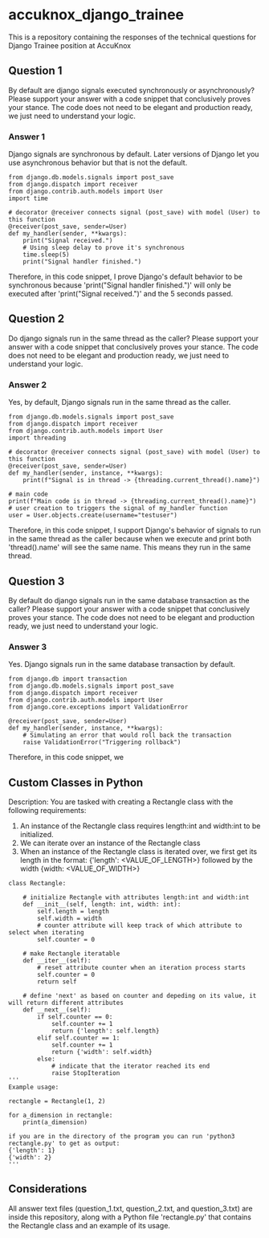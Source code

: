 # accuknox_django_trainee
This is a repository containing the responses of the technical questions for Django Trainee position at AccuKnox

## Question 1
By default are django signals executed synchronously or asynchronously? Please support your answer with a code snippet that conclusively proves your stance. The code does not need to be elegant and production ready, we just need to understand your logic.

### Answer 1
Django signals are synchronous by default. Later versions of Django let you use asynchronous behavior but that is not the default.

```{python}
from django.db.models.signals import post_save
from django.dispatch import receiver
from django.contrib.auth.models import User
import time

# decorator @receiver connects signal (post_save) with model (User) to this function
@receiver(post_save, sender=User)
def my_handler(sender, **kwargs):
    print("Signal received.")
    # Using sleep delay to prove it's synchronous
    time.sleep(5)  
    print("Signal handler finished.")
```

Therefore, in this code snippet, I prove Django's default behavior to be synchronous because 'print("Signal handler finished.")' will only be executed after 'print("Signal received.")' and the 5 seconds passed. 

## Question 2
Do django signals run in the same thread as the caller? Please support your answer with a code snippet that conclusively proves your stance. The code does not need to be elegant and production ready, we just need to understand your logic.

### Answer 2
Yes, by default, Django signals run in the same thread as the caller. 

```{python}
from django.db.models.signals import post_save
from django.dispatch import receiver
from django.contrib.auth.models import User
import threading

# decorator @receiver connects signal (post_save) with model (User) to this function
@receiver(post_save, sender=User)
def my_handler(sender, instance, **kwargs):
    print(f"Signal is in thread -> {threading.current_thread().name}")

# main code
print(f"Main code is in thread -> {threading.current_thread().name}")
# user creation to triggers the signal of my_handler function
user = User.objects.create(username="testuser")
```
Therefore, in this code snippet, I support Django's behavior of signals to run in the same thread as the caller because when we execute and print both 'thread().name' will see the same name. This means they run in the same thread. 


## Question 3
By default do django signals run in the same database transaction as the caller? Please support your answer with a code snippet that conclusively proves your stance. The code does not need to be elegant and production ready, we just need to understand your logic.

### Answer 3
Yes. Django signals run in the same database transaction by default. 

```{python}
from django.db import transaction
from django.db.models.signals import post_save
from django.dispatch import receiver
from django.contrib.auth.models import User
from django.core.exceptions import ValidationError

@receiver(post_save, sender=User)
def my_handler(sender, instance, **kwargs):
    # Simulating an error that would roll back the transaction
    raise ValidationError("Triggering rollback")
```

Therefore, in this code snippet, we 

## Custom Classes in Python 
Description: You are tasked with creating a Rectangle class with the following requirements:

1. An instance of the Rectangle class requires length:int and width:int to be initialized.
2. We can iterate over an instance of the Rectangle class 
3. When an instance of the Rectangle class is iterated over, we first get its length in the format: {'length': <VALUE_OF_LENGTH>} followed by the width {width: <VALUE_OF_WIDTH>}

```{python}
class Rectangle:
    
    # initialize Rectangle with attributes length:int and width:int
    def __init__(self, length: int, width: int):
        self.length = length
        self.width = width
        # counter attribute will keep track of which attribute to select when iterating
        self.counter = 0
    
    # make Rectangle iteratable
    def __iter__(self):
        # reset attribute counter when an iteration process starts
        self.counter = 0
        return self
    
    # define 'next' as based on counter and depeding on its value, it will return different attributes
    def __next__(self):
        if self.counter == 0:
            self.counter += 1
            return {'length': self.length}
        elif self.counter == 1:
            self.counter += 1
            return {'width': self.width}
        else:
            # indicate that the iterator reached its end
            raise StopIteration
'''
Example usage:

rectangle = Rectangle(1, 2)

for a_dimension in rectangle:
    print(a_dimension)
    
if you are in the directory of the program you can run 'python3 rectangle.py' to get as output:
{'length': 1}
{'width': 2}
'''
```

## Considerations
All answer text files (question_1.txt, question_2.txt, and question_3.txt) are inside this repository, along with a Python file 'rectangle.py' that contains the Rectangle class and an example of its usage.

